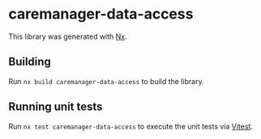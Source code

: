 # caremanager-data-access

This library was generated with [Nx](https://nx.dev).

## Building

Run `nx build caremanager-data-access` to build the library.

## Running unit tests

Run `nx test caremanager-data-access` to execute the unit tests via [Vitest](https://vitest.dev).

